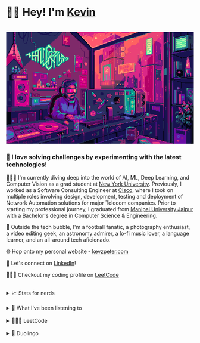 <div align="left">
    <h1>👋🏻 Hey! I'm <a href="https://kevzpeter.com" target="_blank">Kevin</a></h1>
    <br/>
    <img src="./gifs/chill-dev-pixel-art.gif" height="300px" width="auto">
<div>

<div align="left">
<h3>🎉 I love solving challenges by experimenting with the latest technologies! </h3>

👨🏻‍🎓 I'm currently diving deep into the world of AI, ML, Deep Learning, and Computer Vision as a grad student at [New York University](https://www.nyu.edu/). Previously, I worked as a Software Consulting Engineer at [Cisco](https://cisco.com), where I took on multiple roles involving design, development, testing and deployment of Network Automation solutions for major Telecom companies. Prior to starting my professional journey, I graduated from [Manipal University Jaipur](https://jaipur.manipal.edu "MUJ Website") with a Bachelor's degree in Computer Science & Engineering.

💖 Outside the tech bubble, I'm a football fanatic, a photography enthusiast, a video editing geek, an astronomy admirer, a lo-fi music lover, a language learner, and an all-around tech aficionado.

🌐 Hop onto my personal website - [kevzpeter.com](https://kevzpeter.com)

💼 Let's connect on [LinkedIn](https://linkedin.com/in/kevinpeterk)!

🧑🏽‍💻 Checkout my coding profile on [LeetCode](https://leetcode.com/kevzpeter)

</div>

<br/>
<div align="left">
<details>
    <summary>
    📈 Stats for nerds
    </summary>
    <br />
    <img src="https://github-readme-stats-5udv09b4j-kevzpeter.vercel.app/api?username=kevzpeter&border_radius=10px&title_color=fff&text_color=fff&show_icons=true&bg_color=45,00DFA0,4739DF&icon_color=212121&hide_border=true&rank_icon=github" alt="Github Stats">
</details>

<br />

<details>
    <summary>
    🎵 What I've been listening to
    </summary>
    <br />
    <img src="https://spotify-recently-played-readme.vercel.app/api?user=kevzpeter" alt="Spotify Recently Played">
</details>

<br />

<details>
    <summary>
    🧑🏽‍💻 LeetCode
    </summary>
    <br />
    <img src="https://leetcode-badge-showcase.vercel.app/api?username=kevzpeter&theme=beach&filter=comp&animated=true&border=no-border" alt="LeetCode Badges">
</details>

<br />

<details>
    <summary>
    🦉 Duolingo
    </summary>
    <br />
    <img src="https://duolingo-stats-card.vercel.app/api?username=Kevin_Peter&sort=xp" alt="Duolingo Stats">
</details>
</div>
